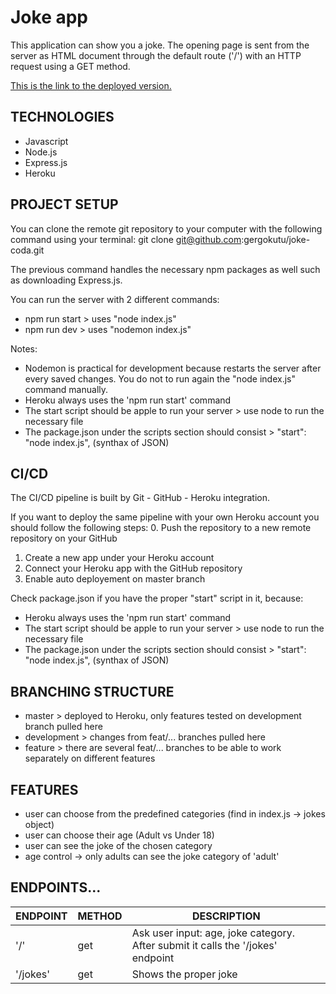 # Joke app

This application can show you a joke. The opening page is sent from the server as HTML document through the default route ('/') with an HTTP request using a GET method.

[This is the link to the deployed version.](https://joke-code-server-gergokutu.herokuapp.com/)

## TECHNOLOGIES
- Javascript
- Node.js
- Express.js
- Heroku

## PROJECT SETUP

You can clone the remote git repository to your computer with the following command using your terminal:
git clone git@github.com:gergokutu/joke-coda.git

The previous command handles the necessary npm packages as well such as downloading Express.js.

You can run the server with 2 different commands:
- npm run start > uses "node index.js"
- npm run dev > uses "nodemon index.js"

Notes:
- Nodemon is practical for development because restarts the server after every saved changes. You do not to run again the "node index.js" command manually.
- Heroku always uses the 'npm run start' command
- The start script should be apple to run your server > use node to run the necessary file
- The package.json under the scripts section should consist > "start": "node index.js", (synthax of JSON)

## CI/CD

The CI/CD pipeline is built by Git - GitHub - Heroku integration.

If you want to deploy the same pipeline with your own Heroku account you should follow the following steps:
0. Push the repository to a new remote repository on your GitHub
1. Create a new app under your Heroku account
2. Connect your Heroku app with the GitHub repository
3. Enable auto deployement on master branch

Check package.json if you have the proper "start" script in it, because:
- Heroku always uses the 'npm run start' command
- The start script should be apple to run your server > use node to run the necessary file
- The package.json under the scripts section should consist > "start": "node index.js", (synthax of JSON)

## BRANCHING STRUCTURE
- master > deployed to Heroku, only features tested on development branch pulled here
- development > changes from feat/... branches pulled here
- feature > there are several feat/... branches to be able to work separately on different features 

## FEATURES
- user can choose from the predefined categories (find in index.js -> jokes object)
- user can choose their age (Adult vs Under 18)
- user can see the joke of the chosen category
- age control -> only adults can see the joke category of 'adult'

## ENDPOINTS...

| ENDPOINT | METHOD | DESCRIPTION |
| -------- | ------ | ------------------------- |
| '/' | get | Ask user input: age, joke category. After submit it calls the '/jokes' endpoint |
| '/jokes' | get | Shows the proper joke |